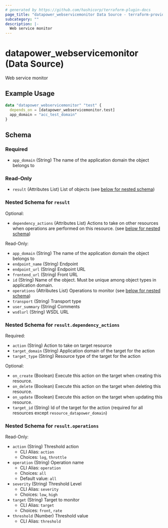 ```yaml
---
# generated by https://github.com/hashicorp/terraform-plugin-docs
page_title: "datapower_webservicemonitor Data Source - terraform-provider-datapower"
subcategory: ""
description: |-
  Web service monitor
---
```


# datapower_webservicemonitor (Data Source)

Web service monitor

## Example Usage

```terraform
data "datapower_webservicemonitor" "test" {
  depends_on = [datapower_webservicemonitor.test]
  app_domain = "acc_test_domain"
}
```

<!-- schema generated by tfplugindocs -->
## Schema

### Required

- `app_domain` (String) The name of the application domain the object belongs to

### Read-Only

- `result` (Attributes List) List of objects (see [below for nested schema](#nestedatt--result))

<a id="nestedatt--result"></a>
### Nested Schema for `result`

Optional:

- `dependency_actions` (Attributes List) Actions to take on other resources when operations are performed on this resource. (see [below for nested schema](#nestedatt--result--dependency_actions))

Read-Only:

- `app_domain` (String) The name of the application domain the object belongs to
- `endpoint_name` (String) Endpoint
- `endpoint_url` (String) Endpoint URL
- `frontend_url` (String) Front URL
- `id` (String) Name of the object. Must be unique among object types in application domain.
- `operations` (Attributes List) Operations to monitor (see [below for nested schema](#nestedatt--result--operations))
- `transport` (String) Transport type
- `user_summary` (String) Comments
- `wsdlurl` (String) WSDL URL

<a id="nestedatt--result--dependency_actions"></a>
### Nested Schema for `result.dependency_actions`

Required:

- `action` (String) Action to take on target resource
- `target_domain` (String) Application domain of the target for the action
- `target_type` (String) Resource type of the target for the action

Optional:

- `on_create` (Boolean) Execute this action on the target when creating this resource.
- `on_delete` (Boolean) Execute this action on the target when deleting this resource.
- `on_update` (Boolean) Execute this action on the target when updating this resource.
- `target_id` (String) Id of the target for the action (required for all resources except `resource_datapower_domain`)


<a id="nestedatt--result--operations"></a>
### Nested Schema for `result.operations`

Read-Only:

- `action` (String) Threshold action
  - CLI Alias: `action`
  - Choices: `log`, `throttle`
- `operation` (String) Operation name
  - CLI Alias: `operation`
  - Choices: `all`
  - Default value: `all`
- `severity` (String) Threshold Level
  - CLI Alias: `severity`
  - Choices: `low`, `high`
- `target` (String) Target to monitor
  - CLI Alias: `target`
  - Choices: `front`, `rate`
- `threshold` (Number) Threshold value
  - CLI Alias: `threshold`
